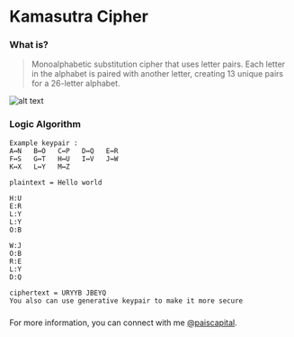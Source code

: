 # Kamasutra Cipher

### What is?
> Monoalphabetic substitution cipher that uses letter pairs. Each letter in the alphabet is paired with another letter, creating 13 unique pairs for a 26-letter alphabet.

![alt text](https://cdn.theatlantic.com/thumbor/00p0-UPC8TzlaC0mAypND_aTgBQ=/0x157:5400x3195/976x549/media/img/mt/2016/01/42_74969549/original.jpg)

### Logic Algorithm
```
Example keypair :
A↔N   B↔O   C↔P   D↔Q   E↔R
F↔S   G↔T   H↔U   I↔V   J↔W
K↔X   L↔Y   M↔Z

plaintext = Hello world

H:U
E:R
L:Y
L:Y
O:B

W:J
O:B
R:E
L:Y
D:Q

ciphertext = URYYB JBEYQ
You also can use generative keypair to make it more secure
```
### 

For more information, you can connect with me [@paiscapital](https://www.instagram.com/paiscapital).
